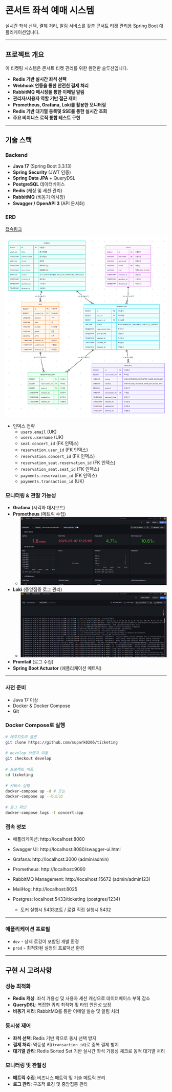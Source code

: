 # 콘서트 좌석 예매 시스템

실시간 좌석 선택, 결제 처리, 알림 서비스를 갖춘 콘서트 티켓 관리용 Spring Boot 애플리케이션입니다.

---

## 프로젝트 개요

이 티켓팅 시스템은 콘서트 티켓 관리를 위한 완전한 솔루션입니다.

- **Redis 기반 실시간 좌석 선택**
- **Webhook 연동을 통한 안전한 결제 처리**
- **RabbitMQ 메시징을 통한 이메일 알림**
- **관리자/사용자 역할 기반 접근 제어**
- **Prometheus, Grafana, Loki를 활용한 모니터링**
- **Redis 기반 대기열 등록및 SSE를 통한 실시간 조회**
- **주요 비지니스 로직 통합 테스트 구현**

---

## 기술 스택

### Backend

- **Java 17** (Spring Boot 3.3.13)
- **Spring Security** (JWT 인증)
- **Spring Data JPA** + QueryDSL
- **PostgreSQL** 데이터베이스
- **Redis** (캐싱 및 세션 관리)
- **RabbitMQ** (비동기 메시징)
- **Swagger / OpenAPI 3** (API 문서화)

### ERD

[접속링크](https://www.mermaidchart.com/app/projects/093e7a54-fdfe-49ac-8b92-fa9a9385b74e/diagrams/2638dfd7-99af-45af-8113-4f173a5c27ff/share/invite/eyJhbGciOiJIUzI1NiIsInR5cCI6IkpXVCJ9.eyJkb2N1bWVudElEIjoiMjYzOGRmZDctOTlhZi00NWFmLTgxMTMtNGYxNzNhNWMyN2ZmIiwiYWNjZXNzIjoiRWRpdCIsImlhdCI6MTc1MTg4MTMwMn0.V7sdDuy6ubOGtdwBRsLD8fyPYEvSlljGiwG27A7MwV8)

![img.png](image/img.png)

- 인덱스 전략
  - `users.email` (UK)
  - `users.username` (UK)
  - `seat.concert_id` (FK 인덱스)
  - `reservation.user_id` (FK 인덱스)
  - `reservation.concert_id` (FK 인덱스)
  - `reservation_seat.reservation_id` (FK 인덱스)
  - `reservation_seat.seat_id` (FK 인덱스)
  - `payments.reservation_id` (FK 인덱스)
  - `payments.transaction_id` (UK)


### 모니터링 & 관찰 가능성
- **Grafana** (시각화 대시보드)
- **Prometheus** (메트릭 수집)
  - ![img_2.png](image/img_2.png)
- **Loki** (중앙집중 로그 관리)
  - ![img_1.png](image/img_1.png)
- **Promtail** (로그 수집)
- **Spring Boot Actuator** (애플리케이션 메트릭)

---

### 사전 준비

- Java 17 이상
- Docker & Docker Compose
- Git

### Docker Compose로 실행

   ```bash
   # 레포지토리 클론
   git clone https://github.com/supark0206/ticketing
   
   # develop 브랜치 이동
   git checkout develop
   
   # 프로젝트 이동
   cd ticketing
   
   # 서비스 실행
   docker-compose up -d # 또는
   docker-compose up --build
   
   # 로그 확인
   docker-compose logs -f concert-app
   ```

### 접속 정보

- 애플리케이션: http://localhost:8080

- Swagger UI: http://localhost:8080/swagger-ui.html

- Grafana: http://localhost:3000 (admin/admin)

- Prometheus: http://localhost:9090

- RabbitMQ Management: http://localhost:15672 (admin/admin123)

- MailHog: http://localhost:8025

- Postgres: localhost:5433/ticketing (postgres/1234)
  - 도커 실행시 5433포트 / 로컬 직접 실행시 5432

---

### 애플리케이션 프로필
- `dev` - 상세 로깅이 포함된 개발 환경
- `prod` - 최적화된 설정의 프로덕션 환경

---

## 구현 시 고려사항

### 성능 최적화
- **Redis 캐싱**: 좌석 가용성 및 사용자 세션 캐싱으로 데이터베이스 부하 감소
- **QueryDSL**: 복잡한 쿼리 최적화 및 타입 안전성 보장
- **비동기 처리**: RabbitMQ를 통한 이메일 발송 및 알림 처리

### 동시성 제어
- **좌석 선택**: Redis 기반 락으로 동시 선택 방지
- **결제 처리**: 멱등성 키(`transaction_id`)로 중복 결제 방지
- **대기열 관리**: Redis Sorted Set 기반 실시간 좌석 가용성 체크로 동적 대기열 처리

### 모니터링 및 관찰성
- **메트릭 수집**: 비즈니스 메트릭 및 기술 메트릭 분리
- **로그 관리**: 구조적 로깅 및 중앙집중 관리


